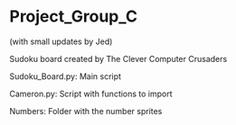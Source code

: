 # Project_Group_C
(with small updates by Jed)

Sudoku board created by The Clever Computer Crusaders

Sudoku_Board.py: Main script

Cameron.py: Script with functions to import

Numbers: Folder with the number sprites
